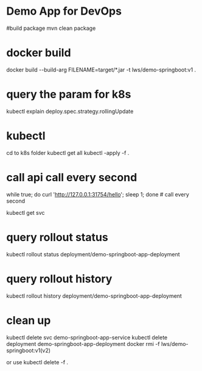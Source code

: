 
# Demo App for DevOps

#build package
mvn clean package

# docker build
docker build --build-arg FILENAME=target/*.jar -t lws/demo-springboot:v1 .

# query the param for k8s
kubectl explain deploy.spec.strategy.rollingUpdate

# kubectl
cd to k8s folder
kubectl get all
kubectl -apply -f .

# call api call every second
while true; do curl 'http://127.0.0.1:31754/hello'; sleep 1; done # call every second

kubectl get svc

# query rollout status
kubectl rollout status deployment/demo-springboot-app-deployment

# query rollout history
kubectl rollout history deployment/demo-springboot-app-deployment

# clean up
kubectl delete svc demo-springboot-app-service
kubectl delete deployment demo-springboot-app-deployment
docker rmi -f lws/demo-springboot:v1(v2)

or use kubectl delete -f .



